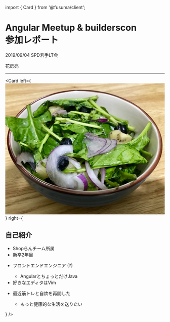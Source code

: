 import { Card } from '@fusuma/client';

<!-- sectionTitle: Angular Meetup & builderscon 参加レポート -->

<h1>Angular Meetup & builderscon <br />参加レポート</h1>

2019/09/04 SPD若手LT会

花房亮

---


<!-- sectionTitle: 自己紹介 -->
<!-- note
自己紹介
- Shopらんチーム所属
- フロントエンドエンジニア (?)
  - AngularとちょっとだけJava
- 好きなエディタはVim
- 最近筋トレと自炊を再開した
  - もっと健康的な生活を送りたい

Vim -> このスライドもVimで書いた
ほうれん草、キウイ、ブルーベリー、赤たまねぎ、くるみ
ほうれん草とブルーベリーに含まれるは脳の劣化を防いでくれる
-->

<Card
  left={<img src="../assets/salad.jpg" />}
  right={
    <div>
      <h2>自己紹介</h2>
      <ul>
        <li>Shopらんチーム所属</li>
        <li>新卒2年目</li>
        <li><p>フロントエンドエンジニア (?)</p>
          <ul>
            <li>AngularとちょっとだけJava</li>
          </ul>
        </li>
        <li>好きなエディタはVim</li>
        <li><p>最近筋トレと自炊を再開した</p>
          <ul>
            <li>もっと健康的な生活を送りたい</li>
          </ul>
        </li>
      </ul>
    </div>
  }
/>

